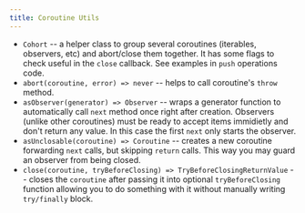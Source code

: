 ```yaml
---
title: Coroutine Utils
---
```


- `Cohort` -- a helper class to group several coroutines (iterables, observers, etc) and abort/close them together. It has some flags to check useful in the `close` callback. See examples in `push` operations code.
- `abort(coroutine, error) => never` -- helps to call coroutine's `throw` method.
- `asObserver(generator) => Observer` -- wraps a generator function to automatically call `next` method once right after creation. Observers (unlike other coroutines) must be ready to accept items immidietly and don't return any value. In this case the first `next` only starts the observer.
- `asUnclosable(coroutine) => Coroutine` -- creates a new coroutine forwarding `next` calls, but skipping `return` calls. This way you may guard an observer from being closed.
- `close(coroutine, tryBeforeClosing) => TryBeforeClosingReturnValue` -- closes the `coroutine` after passing it into optional `tryBeforeClosing` function allowing you to do something with it without manually writing `try/finally` block.
